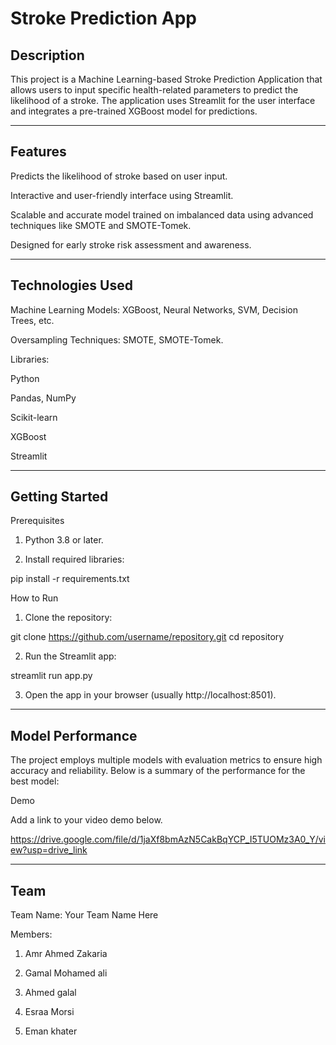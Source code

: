 

# Stroke Prediction App
## Description
This project is a Machine Learning-based Stroke Prediction Application that allows users to input specific health-related parameters to predict the likelihood of a stroke. The application uses Streamlit for the user interface and integrates a pre-trained XGBoost model for predictions.


---

## Features

Predicts the likelihood of stroke based on user input.

Interactive and user-friendly interface using Streamlit.

Scalable and accurate model trained on imbalanced data using advanced techniques like SMOTE and SMOTE-Tomek.

Designed for early stroke risk assessment and awareness.



---

## Technologies Used

Machine Learning Models: XGBoost, Neural Networks, SVM, Decision Trees, etc.

Oversampling Techniques: SMOTE, SMOTE-Tomek.

Libraries:

Python

Pandas, NumPy

Scikit-learn

XGBoost

Streamlit



---

## Getting Started

Prerequisites

1. Python 3.8 or later.


2. Install required libraries:

pip install -r requirements.txt


How to Run

1. Clone the repository:

git clone https://github.com/username/repository.git
cd repository


2. Run the Streamlit app:

streamlit run app.py


3. Open the app in your browser (usually http://localhost:8501).

---

## Model Performance

The project employs multiple models with evaluation metrics to ensure high accuracy and reliability. Below is a summary of the performance for the best model:



Demo

Add a link to your video demo below.

https://drive.google.com/file/d/1jaXf8bmAzN5CakBqYCP_I5TUOMz3A0_Y/view?usp=drive_link


---

## Team

Team Name: Your Team Name Here

Members:

1. Amr Ahmed Zakaria


2. Gamal Mohamed ali


3. Ahmed galal


4. Esraa Morsi
 

5. Eman khater


